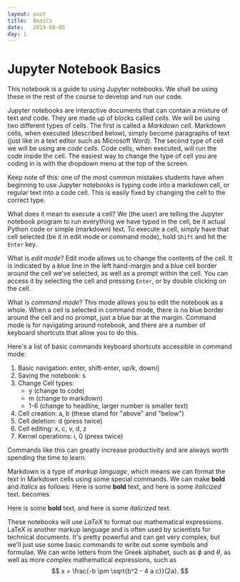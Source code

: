 ```yaml
---
layout: post
title:  Basics
date:   2019-08-05
day: 1
---
```



# Jupyter Notebook Basics

This notebook is a guide to using Jupyter notebooks. We shall be using these in the rest of the course to develop and run our code.

Jupyter notebooks are interactive documents that can contain a mixture of text and code. They are made up of blocks called *cells*. We will be using two different types of cells. The first is called a *Markdown cell*. Markdown cells, when executed (described below), simply become paragraphs of text (just like in a text editor such as Microsoft Word). The second type of cell we will be using are *code cells*. Code cells, when executed, will run the code inside the cell. The easiest way to change the type of cell you are coding in is with the dropdown menu at the top of the screen. 

Keep note of this: one of the most common mistakes students have when beginning to use Jupyter notebooks is typing code into a markdown cell, or regular text into a code cell. This is easily fixed by changing the cell to the correct type.

What does it mean to *execute* a cell? We (the user) are telling the Jupyter notebook program to run everything we have typed in the cell, be it actual Python code or simple (markdown) text. To execute a cell, simply have that cell selected (be it in edit mode or command mode), hold `Shift` and hit the `Enter` key.

What is *edit mode*? Edit mode allows us to change the contents of the cell. It is indicated by a blue line in the left hand-margin and a blue cell border around the cell we've selected, as well as a prompt within the cell. You can access it by selecting the cell and pressing `Enter`, or by double clicking on the cell.

What is *command mode*? This mode allows you to edit the notebook as a whole. When a cell is selected in command mode, there is no blue border around the cell and no prompt, just a blue bar at the margin. Command mode is for navigating around notebook, and there are a number of keyboard shortcuts that allow you to do this.

Here's a list of basic commands keyboard shortcuts accessible in command mode:

1. Basic navigation: enter, shift-enter, up/k, down/j
2. Saving the notebook: s
3. Change Cell types: 
    - y (change to code)
    - m (change to markdown)
    - 1-6 (change to headline, larger number is smaller text)
4. Cell creation: a, b (these stand for "above" and "below")
5. Cell deletion: d (press twice)
6. Cell editing: x, c, v, d, z
7. Kernel operations: i, 0 (press twice)

Commands like this can greatly increase productivity and are always worth spending the time to learn.

Markdown is a type of *markup language*, which means we can format the text in Markdown cells using some special commands. We can make **bold** and *italics* as follows:
Here is some **bold** text, and here is some *italicized* text.
becomes

Here is some **bold** text, and here is some *italicized* text.

These notebooks will use *LaTeX* to format our mathematical expressions. LaTeX is another markup language and is often used by scientists for technical documents. It's pretty powerful and can get very complex, but we'll just use some basic commands to write out some symbols and formulae. We can write letters from the Greek alphabet, such as $\phi$ and $\theta$, as well as more complex mathematical expressions, such as 
$$
x = \frac{-b \pm \sqrt{b^2 - 4 a c}}{2a}.
$$
